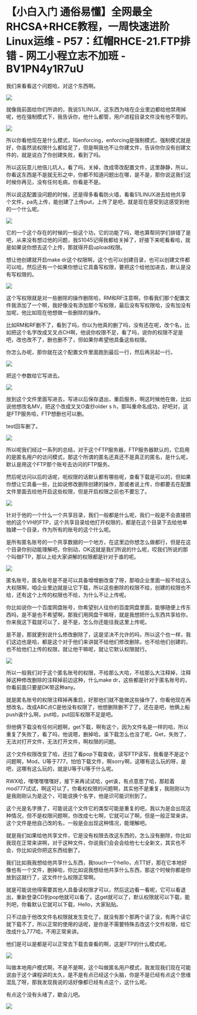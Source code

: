 # 【小白入门 通俗易懂】全网最全RHCSA+RHCE教程，一周快速进阶Linux运维 - P57：红帽RHCE-21.FTP排错 - 网工小程立志不加班 - BV1PN4y1R7uU

我们来看看这个问题哈，对这个东西啊。

![](img/8a114b4e6d211771673a54b704b45507_1.png)

就像我前面给你们所讲的，我说S1LINUX，这东西为啥在企业里边都给他禁用掉呢，他在强制模式下，我告诉你，他什么都管，用户进程目录文件没有他不管的。



![](img/8a114b4e6d211771673a54b704b45507_3.png)

所以你看他现在是什么模式，叫enforcing，enforcing是强制模式，强制模式就是好，你虽然说权限什么都给足了，但是啊我也不让你建文件，告诉你你没有创建文件的，就是说白了你创建失败，看到了吗。

所以这玩意儿他倍儿坑人，看了吗，关掉，改成零改配置文件，这里静静，所以，你看这东西是不是就无形之中，你都不知道问题出在哪，是不是，那你说这我们这时候你再见，没有任何毛病，你看是不是。

所以说这配置没问题的时候，还是得多看看防火墙，看看S1LINUX进去给他共享个文件，pa先上传，能创建了上传put，上传了是吧，就是现在感受到这感受到他的一个什么呢。



![](img/8a114b4e6d211771673a54b704b45507_5.png)

它的一个这个存在的时候的一些这个功，它的功能了吗，嗯也算帮同学们排错了是吧，从来没有想过他的问题，我S1045记得我都给关掉了，好接下来呢看看哈，就是如果说你想去这个上传，那就得开启upload权限。

想让他创建就开启make dr这个权限啊，这个也可以创建目录，也可以创建文件都可以哈，然后还有一个如果你想让它具备写权限，要把这个给他加进去，默认是没有写权限的。



![](img/8a114b4e6d211771673a54b704b45507_7.png)

这个写权限就是对一些删除的操作删除哈，RM和RF注意啊，你看我们那个配置文件我添加了一个啊，我好像没有添加那个写权限，最后没有写权限哈，没有加没有加呢，他比如现在他想做一些删除的操作。

比如RM和RF删不了，看到了吗，你以为他真的删了吗，没有还在呢，改个名，比如把这个名字改成叉叉点CH啊，他说你权限不足，看了吗，说你的权限不足是吧，改也改不了，删也删不了，但如果你希望他具备这些权限。

你怎么办呢，那你就在这个配置文件里面跑到最后一行，然后再另起一行。

![](img/8a114b4e6d211771673a54b704b45507_9.png)

把这个参数给它写进去。

![](img/8a114b4e6d211771673a54b704b45507_11.png)

放到这个文件里面写进去，写进以后保存退出，重启服务，啊这时候他在做，比如说他想改名MV，把这个改成叉叉O查抄older s h，那叫重命名成功，好吧对，这是FTP服务哈，FTP想删也可以删。

test回车删了。

![](img/8a114b4e6d211771673a54b704b45507_13.png)

所以呢我们经过一系列的总结，对于这个FTP服务器，FTP服务器默认的，它启用的是匿名用户的访问模式，那这个所谓的匿名还真还不是真正的匿名，是什么呢，默认是用这个FTP那个账号去访问的FTP服务。

然后呢访问以后的话呢，呃权限的话默认都有哪些呢，查看下载是可以的，但如果你想让它具备一些，比如说修改删除创建的操作，那或者说上传，你都要去在配置文件里面去给他开启这些权限，但是开启权限之前也不要忘了。



![](img/8a114b4e6d211771673a54b704b45507_15.png)

针对于他的一个什么一个共享目录，我们一般都是什么呢，我们一般是不会直接把他的这个VH的FTP，这个共享目录给他打开权限的，都是在这个目录下去给他单独建一个目录，作为所有的账号的这个什么呢。

是所有匿名账号的一个共享数据的一个地方，在这里边你想怎么做都行，但是在这个目录你别动能理解吧，你别动，OK这就是我们所说的什么呢，哎我们所说的那个叫做FTP，那以上给大家讲解的权限都是针对于谁的呢。



![](img/8a114b4e6d211771673a54b704b45507_17.png)

匿名账号，匿名账号是不是可以具备增增删改查了呀，那咱企业里面一般不给这么大权限啊，咱企业里边就是让它下载，所以这些删除的权限不给，创建的权限也不给，还有这个上传的权限也不给，为什么不让上传呢。

你比如说你一个百度网盘账号，你希望别人往你的百度网盘里面，能够随便上传东西吗，是不是也不希望啊，那我们用网盘干嘛呀，就是我想把什么东西共享给你，你来我这下载就可以了，是不是，怎么你还能往我这里上传呢。

是不是，那就更别说什么修改删除了，这是坚决不允许的吗，所以这个也一样，我们这边也是哈，都是这个对于他们来讲就不给他们修改删除，也不给他们创建的，也不给他们上传的权限，就让他干嘛呢，就让它默认权限就行。



![](img/8a114b4e6d211771673a54b704b45507_19.png)

所以一般我们对于这个匿名账号的权限，不给那么大哈，不给那么大注释掉，注释掉这种修改删除的注释掉前边这种，什么make dr，这些都是针对于匿名账号的，你看前面只要是DK带这种any。

就是匿名账号的权限注释掉再重启，好那他们就不能做这些操作了，你看他现在再想改名，改成ABC点C是他没有权限了，他想删除删不了了，还在是吧，他俩上船push诶什么啊，put哈，put回车权限不足是吧。

但他俩下载没有任何问题啊，get下载，啊有这个，因为文件名是一样的哈，所以重复了失败了，看了吗，他说嗯，删掉哈，诶下载怎么也没了呢，Get，失败了，无法对打开文件，无法打开文件，啊权限的问题。

这个文件权限改变了哈，还拉了看pop下载查收，读写FTP读写，我看是不是这个问题啊，Mod，U等于777，怕怕下载文件，啊sorry啊，这哪有这么玩的呀，是吧，这哪有这么玩的，就是U等于U等于什么呢。

RWX哈，嘿嘿嘿嘿嘿好，接下来再试试哈，get诶，有点意思了哈，那趁着mod777试试，啊这可以了，你看权权限的问题啊，其实他不是重复，我刚刚以为是我刚刚认为是这个，可能说换个名字，他是识可能识别到了。

这个光是名字换了，可能说这个文件它的类型可能是重复的吧，我以为是会出现这种情况，但不是权限问题啊，你改成七七啊，它就可以了啊，但是一般正常来讲，这个文件是他自己改的名，一般是会出现这种情况，能理解吧。

就是我们如果给他共享文件，它是没有权限去改这东西的，怎么没有删除，你比如我现在正常来讲啊，对于这种文件，你说我们会会会给他七七全新文，其实也不会，你比如说你把这东西给删了。

我们比如我我想给他共享什么东西，我touch一个hello，点TT好，那在它本地好像也有一个文件，删掉哈，你比如说我想给他共享什么东西，那这个时候你都是你放到这就行了，这文件什么权限正常啊。

就是可能说他得需要其他人具备读权限才可以，然后这边看一看呢，它可以看退出，重新登录CD到pop他就可以看了，这get就可以了，默认权限就可以下载，能列吧，你看默认它就可以下载，Hello，大家贴贴。

只不过由于他改文件名权限就发生变化了，就没有那个那两个读了没，有两个读它就下载不了，所以正常的使用的话呢，是你是不需要特殊去改这个文件权限，给它改成什么777哈，不用正常来讲。

他们是可以是都是可以正常去下载去查看的啊，这是FTP的什么模式呢。

![](img/8a114b4e6d211771673a54b704b45507_21.png)

叫做本地用户模式啊，不是不是啊，这个叫做匿名用户模式，我发现我们现在可能说由于这个课程讲的太久，是不是有点已经这个头脑，你是不是已经有点这个思维混乱了呀，那我发现我说的话好像都已经有点这个，这什么呢。

有点这个没有头绪了，歇会儿吧。

![](img/8a114b4e6d211771673a54b704b45507_23.png)